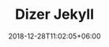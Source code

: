 ---
title: "Dizer Jekyll"
date: 2018-12-28T11:02:05+06:00 
# type don't remove or customize
type : "docs"
---